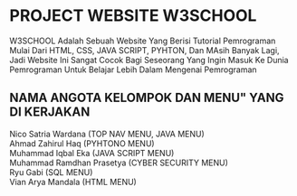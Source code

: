 # PROJECT WEBSITE W3SCHOOL
W3SCHOOL Adalah Sebuah Website Yang Berisi Tutorial Pemrograman Mulai Dari HTML, CSS, JAVA SCRIPT, PYHTON, Dan MAsih Banyak Lagi, Jadi Website Ini Sangat Cocok Bagi Seseorang Yang Ingin Masuk Ke Dunia Pemrograman Untuk Belajar Lebih Dalam Mengenai Pemrograman
## NAMA ANGOTA KELOMPOK DAN MENU" YANG DI KERJAKAN
Nico Satria Wardana (TOP NAV MENU, JAVA MENU) <br>
Ahmad Zahirul Haq (PYHTONO MENU)<br>
Muhammad Iqbal Eka (JAVA SCRIPT MENU)<br>
Muhammad Ramdhan Prasetya (CYBER SECURITY MENU)<br>
Ryu Gabi (SQL MENU)<br>
Vian Arya Mandala (HTML MENU)<br>
